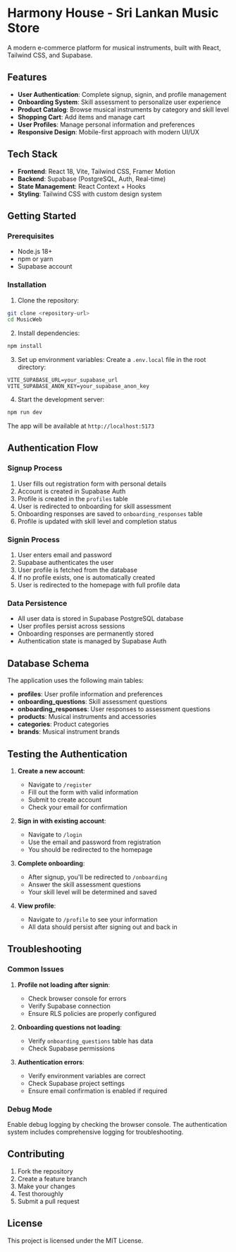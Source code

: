 # Harmony House - Sri Lankan Music Store

A modern e-commerce platform for musical instruments, built with React, Tailwind CSS, and Supabase.

## Features

- **User Authentication**: Complete signup, signin, and profile management
- **Onboarding System**: Skill assessment to personalize user experience
- **Product Catalog**: Browse musical instruments by category and skill level
- **Shopping Cart**: Add items and manage cart
- **User Profiles**: Manage personal information and preferences
- **Responsive Design**: Mobile-first approach with modern UI/UX

## Tech Stack

- **Frontend**: React 18, Vite, Tailwind CSS, Framer Motion
- **Backend**: Supabase (PostgreSQL, Auth, Real-time)
- **State Management**: React Context + Hooks
- **Styling**: Tailwind CSS with custom design system

## Getting Started

### Prerequisites

- Node.js 18+ 
- npm or yarn
- Supabase account

### Installation

1. Clone the repository:
```bash
git clone <repository-url>
cd MusicWeb
```

2. Install dependencies:
```bash
npm install
```

3. Set up environment variables:
Create a `.env.local` file in the root directory:
```env
VITE_SUPABASE_URL=your_supabase_url
VITE_SUPABASE_ANON_KEY=your_supabase_anon_key
```

4. Start the development server:
```bash
npm run dev
```

The app will be available at `http://localhost:5173`

## Authentication Flow

### Signup Process
1. User fills out registration form with personal details
2. Account is created in Supabase Auth
3. Profile is created in the `profiles` table
4. User is redirected to onboarding for skill assessment
5. Onboarding responses are saved to `onboarding_responses` table
6. Profile is updated with skill level and completion status

### Signin Process
1. User enters email and password
2. Supabase authenticates the user
3. User profile is fetched from the database
4. If no profile exists, one is automatically created
5. User is redirected to the homepage with full profile data

### Data Persistence
- All user data is stored in Supabase PostgreSQL database
- User profiles persist across sessions
- Onboarding responses are permanently stored
- Authentication state is managed by Supabase Auth

## Database Schema

The application uses the following main tables:

- **profiles**: User profile information and preferences
- **onboarding_questions**: Skill assessment questions
- **onboarding_responses**: User responses to assessment questions
- **products**: Musical instruments and accessories
- **categories**: Product categories
- **brands**: Musical instrument brands

## Testing the Authentication

1. **Create a new account**:
   - Navigate to `/register`
   - Fill out the form with valid information
   - Submit to create account
   - Check your email for confirmation

2. **Sign in with existing account**:
   - Navigate to `/login`
   - Use the email and password from registration
   - You should be redirected to the homepage

3. **Complete onboarding**:
   - After signup, you'll be redirected to `/onboarding`
   - Answer the skill assessment questions
   - Your skill level will be determined and saved

4. **View profile**:
   - Navigate to `/profile` to see your information
   - All data should persist after signing out and back in

## Troubleshooting

### Common Issues

1. **Profile not loading after signin**:
   - Check browser console for errors
   - Verify Supabase connection
   - Ensure RLS policies are properly configured

2. **Onboarding questions not loading**:
   - Verify `onboarding_questions` table has data
   - Check Supabase permissions

3. **Authentication errors**:
   - Verify environment variables are correct
   - Check Supabase project settings
   - Ensure email confirmation is enabled if required

### Debug Mode

Enable debug logging by checking the browser console. The authentication system includes comprehensive logging for troubleshooting.

## Contributing

1. Fork the repository
2. Create a feature branch
3. Make your changes
4. Test thoroughly
5. Submit a pull request

## License

This project is licensed under the MIT License.
